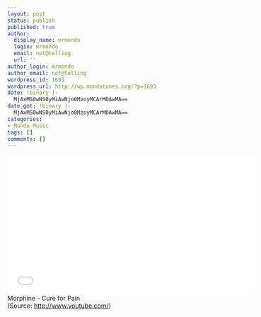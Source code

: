 ```yaml
---
layout: post
status: publish
published: true
author:
  display_name: mrmondo
  login: mrmondo
  email: not@telling
  url: ''
author_login: mrmondo
author_email: not@telling
wordpress_id: 1693
wordpress_url: http://wp.mondotunes.org/?p=1693
date: !binary |-
  MjAxMS0wNS0yMiAwNjo0MzoyMCArMDAwMA==
date_gmt: !binary |-
  MjAxMS0wNS0yMiAwNjo0MzoyMCArMDAwMA==
categories:
- Mondo Music
tags: []
comments: []
---
```

<iframe width="560" height="315" src="//www.youtube.com/embed/985JGeGq_tc" frameborder="0"> </iframe>
Morphine - Cure for Pain
<div class="attribution">(<span>Source:</span> <a href="http://www.youtube.com/">http://www.youtube.com/</a>)</div>
